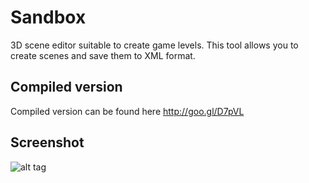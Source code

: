 Sandbox
=======

3D scene editor suitable to create game levels. This tool allows you to create scenes and save them to XML format.

Compiled version
----------------
Compiled version can be found here http://goo.gl/D7pVL

Screenshot
----------

![alt tag](https://raw.github.com/zulis/Sandbox/master/screenshot.png)